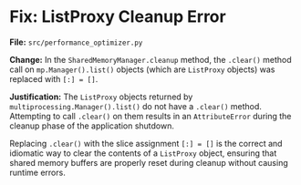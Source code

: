 # Fix: ListProxy Cleanup Error

**File:** `src/performance_optimizer.py`

**Change:** In the `SharedMemoryManager.cleanup` method, the `.clear()` method call on `mp.Manager().list()` objects (which are `ListProxy` objects) was replaced with `[:] = []`.

**Justification:**
The `ListProxy` objects returned by `multiprocessing.Manager().list()` do not have a `.clear()` method. Attempting to call `.clear()` on them results in an `AttributeError` during the cleanup phase of the application shutdown.

Replacing `.clear()` with the slice assignment `[:] = []` is the correct and idiomatic way to clear the contents of a `ListProxy` object, ensuring that shared memory buffers are properly reset during cleanup without causing runtime errors.
